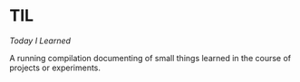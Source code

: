 # TIL
*Today I Learned*

A running compilation documenting of small things learned in the course of projects or experiments.

